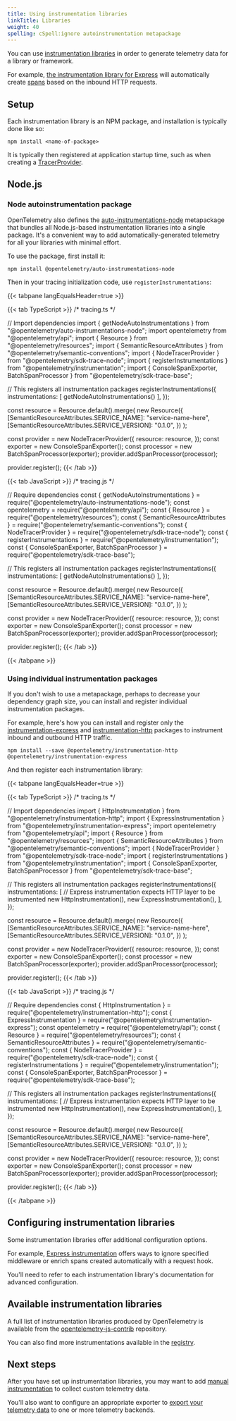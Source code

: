 ```yaml
---
title: Using instrumentation libraries
linkTitle: Libraries
weight: 40
spelling: cSpell:ignore autoinstrumentation metapackage
---
```


You can use
[instrumentation libraries](/docs/specs/otel/glossary/#instrumentation-library)
in order to generate telemetry data for a library or framework.

For example,
[the instrumentation library for Express](https://www.npmjs.com/package/@opentelemetry/instrumentation-express)
will automatically create [spans](/docs/concepts/signals/traces/#spans) based on
the inbound HTTP requests.

## Setup

Each instrumentation library is an NPM package, and installation is typically
done like so:

```console
npm install <name-of-package>
```

It is typically then registered at application startup time, such as when
creating a [TracerProvider](/docs/concepts/signals/traces/#tracer-provider).

## Node.js

### Node autoinstrumentation package

OpenTelemetry also defines the
[auto-instrumentations-node](https://www.npmjs.com/package/@opentelemetry/auto-instrumentations-node)
metapackage that bundles all Node.js-based instrumentation libraries into a
single package. It's a convenient way to add automatically-generated telemetry
for all your libraries with minimal effort.

To use the package, first install it:

```shell
npm install @opentelemetry/auto-instrumentations-node
```

Then in your tracing initialization code, use `registerInstrumentations`:

<!-- textlint-disable -->

<!-- prettier-ignore-start -->
{{< tabpane langEqualsHeader=true >}}

{{< tab TypeScript >}}
/* tracing.ts */

// Import dependencies
import { getNodeAutoInstrumentations } from "@opentelemetry/auto-instrumentations-node";
import opentelemetry from "@opentelemetry/api";
import { Resource } from "@opentelemetry/resources";
import { SemanticResourceAttributes } from "@opentelemetry/semantic-conventions";
import { NodeTracerProvider } from "@opentelemetry/sdk-trace-node";
import { registerInstrumentations } from "@opentelemetry/instrumentation";
import { ConsoleSpanExporter, BatchSpanProcessor } from "@opentelemetry/sdk-trace-base";

// This registers all instrumentation packages
registerInstrumentations({
  instrumentations: [
    getNodeAutoInstrumentations()
  ],
});

const resource =
  Resource.default().merge(
    new Resource({
      [SemanticResourceAttributes.SERVICE_NAME]: "service-name-here",
      [SemanticResourceAttributes.SERVICE_VERSION]: "0.1.0",
    })
  );

const provider = new NodeTracerProvider({
    resource: resource,
});
const exporter = new ConsoleSpanExporter();
const processor = new BatchSpanProcessor(exporter);
provider.addSpanProcessor(processor);

provider.register();
{{< /tab >}}

{{< tab JavaScript >}}
/* tracing.js */

// Require dependencies
const { getNodeAutoInstrumentations } = require("@opentelemetry/auto-instrumentations-node");
const opentelemetry = require("@opentelemetry/api");
const { Resource } = require("@opentelemetry/resources");
const { SemanticResourceAttributes } = require("@opentelemetry/semantic-conventions");
const { NodeTracerProvider } = require("@opentelemetry/sdk-trace-node");
const { registerInstrumentations } = require("@opentelemetry/instrumentation");
const { ConsoleSpanExporter, BatchSpanProcessor } = require("@opentelemetry/sdk-trace-base");

// This registers all instrumentation packages
registerInstrumentations({
  instrumentations: [
    getNodeAutoInstrumentations()
  ],
});

const resource =
  Resource.default().merge(
    new Resource({
      [SemanticResourceAttributes.SERVICE_NAME]: "service-name-here",
      [SemanticResourceAttributes.SERVICE_VERSION]: "0.1.0",
    })
  );

const provider = new NodeTracerProvider({
    resource: resource,
});
const exporter = new ConsoleSpanExporter();
const processor = new BatchSpanProcessor(exporter);
provider.addSpanProcessor(processor);

provider.register();
{{< /tab >}}

{{< /tabpane >}}
<!-- prettier-ignore-end -->

<!-- textlint-enable -->

### Using individual instrumentation packages

If you don't wish to use a metapackage, perhaps to decrease your dependency
graph size, you can install and register individual instrumentation packages.

For example, here's how you can install and register only the
[instrumentation-express](https://www.npmjs.com/package/@opentelemetry/instrumentation-express)
and
[instrumentation-http](https://www.npmjs.com/package/@opentelemetry/instrumentation-http)
packages to instrument inbound and outbound HTTP traffic.

```shell
npm install --save @opentelemetry/instrumentation-http @opentelemetry/instrumentation-express
```

And then register each instrumentation library:

<!-- prettier-ignore-start -->
{{< tabpane langEqualsHeader=true >}}

{{< tab TypeScript >}}
/* tracing.ts */

// Import dependencies
import { HttpInstrumentation } from "@opentelemetry/instrumentation-http";
import { ExpressInstrumentation } from "@opentelemetry/instrumentation-express";
import opentelemetry from "@opentelemetry/api";
import { Resource } from "@opentelemetry/resources";
import { SemanticResourceAttributes } from "@opentelemetry/semantic-conventions";
import { NodeTracerProvider } from "@opentelemetry/sdk-trace-node";
import { registerInstrumentations } from "@opentelemetry/instrumentation";
import { ConsoleSpanExporter, BatchSpanProcessor } from "@opentelemetry/sdk-trace-base";

// This registers all instrumentation packages
registerInstrumentations({
  instrumentations: [
    // Express instrumentation expects HTTP layer to be instrumented
    new HttpInstrumentation(),
    new ExpressInstrumentation(),
  ],
});

const resource =
  Resource.default().merge(
    new Resource({
      [SemanticResourceAttributes.SERVICE_NAME]: "service-name-here",
      [SemanticResourceAttributes.SERVICE_VERSION]: "0.1.0",
    })
  );

const provider = new NodeTracerProvider({
    resource: resource,
});
const exporter = new ConsoleSpanExporter();
const processor = new BatchSpanProcessor(exporter);
provider.addSpanProcessor(processor);

provider.register();
{{< /tab >}}

{{< tab JavaScript >}}
/* tracing.js */

// Require dependencies
const { HttpInstrumentation } = require("@opentelemetry/instrumentation-http");
const { ExpressInstrumentation } = require("@opentelemetry/instrumentation-express");
const opentelemetry = require("@opentelemetry/api");
const { Resource } = require("@opentelemetry/resources");
const { SemanticResourceAttributes } = require("@opentelemetry/semantic-conventions");
const { NodeTracerProvider } = require("@opentelemetry/sdk-trace-node");
const { registerInstrumentations } = require("@opentelemetry/instrumentation");
const { ConsoleSpanExporter, BatchSpanProcessor } = require("@opentelemetry/sdk-trace-base");

// This registers all instrumentation packages
registerInstrumentations({
  instrumentations: [
    // Express instrumentation expects HTTP layer to be instrumented
    new HttpInstrumentation(),
    new ExpressInstrumentation(),
  ],
});

const resource =
  Resource.default().merge(
    new Resource({
      [SemanticResourceAttributes.SERVICE_NAME]: "service-name-here",
      [SemanticResourceAttributes.SERVICE_VERSION]: "0.1.0",
    })
  );

const provider = new NodeTracerProvider({
    resource: resource,
});
const exporter = new ConsoleSpanExporter();
const processor = new BatchSpanProcessor(exporter);
provider.addSpanProcessor(processor);

provider.register();
{{< /tab >}}

{{< /tabpane >}}
<!-- prettier-ignore-end -->

## Configuring instrumentation libraries

Some instrumentation libraries offer additional configuration options.

For example,
[Express instrumentation](https://github.com/open-telemetry/opentelemetry-js-contrib/tree/main/plugins/node/opentelemetry-instrumentation-express#express-instrumentation-options)
offers ways to ignore specified middleware or enrich spans created automatically
with a request hook.

You'll need to refer to each instrumentation library's documentation for
advanced configuration.

## Available instrumentation libraries

A full list of instrumentation libraries produced by OpenTelemetry is available
from the
[opentelemetry-js-contrib](https://github.com/open-telemetry/opentelemetry-js-contrib)
repository.

You can also find more instrumentations available in the
[registry](/ecosystem/registry/?language=js&component=instrumentation).

## Next steps

After you have set up instrumentation libraries, you may want to add
[manual instrumentation](/docs/instrumentation/js/manual) to collect
custom telemetry data.

You'll also want to configure an appropriate exporter to
[export your telemetry data](/docs/instrumentation/js/exporters) to one or more
telemetry backends.
